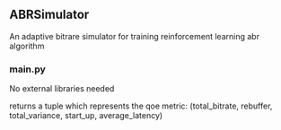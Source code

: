 ## ABRSimulator
An adaptive bitrare simulator for training reinforcement learning abr algorithm 

### main.py
No external libraries needed

returns a tuple which represents the qoe metric:
(total_bitrate, rebuffer, total_variance, start_up, average_latency)
